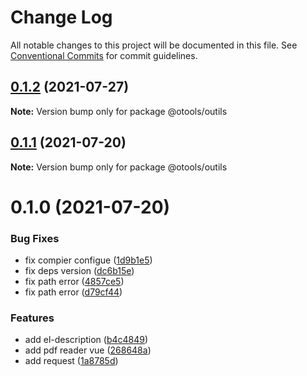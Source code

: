 # Change Log

All notable changes to this project will be documented in this file.
See [Conventional Commits](https://conventionalcommits.org) for commit guidelines.

## [0.1.2](https://github.com/owenvip/outils/compare/v0.1.1...v0.1.2) (2021-07-27)

**Note:** Version bump only for package @otools/outils





## [0.1.1](https://github.com/owenvip/outils/compare/v0.1.0...v0.1.1) (2021-07-20)

**Note:** Version bump only for package @otools/outils





# 0.1.0 (2021-07-20)


### Bug Fixes

* fix compier configue ([1d9b1e5](https://github.com/owenvip/outils/commit/1d9b1e57e4edc3d48489cb4e7d1b32a7d31a071c))
* fix deps version ([dc6b15e](https://github.com/owenvip/outils/commit/dc6b15e606ec5eb70b9cc9176a125bbc2682a863))
* fix path error ([4857ce5](https://github.com/owenvip/outils/commit/4857ce523991fab48fbce78e302dec7aa9f63b22))
* fix path error ([d79cf44](https://github.com/owenvip/outils/commit/d79cf44adba49064388e5e02463889cf10c14be1))


### Features

* add el-description ([b4c4849](https://github.com/owenvip/outils/commit/b4c48494a6979dd2c01d54f3d191aa35f4b302f3))
* add pdf reader vue ([268648a](https://github.com/owenvip/outils/commit/268648a58e4166e60decb370c23a43549160b4f4))
* add request ([1a8785d](https://github.com/owenvip/outils/commit/1a8785d89ed7e20d9a4948d6756652c0eb3d1afe))

